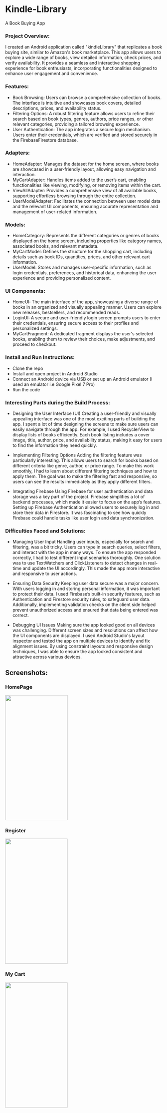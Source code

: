 # Kindle-Library
A Book Buying App 

### Project Overview:
I created an Android application called "kindleLibrary" that replicates a book buying site, similar to Amazon's book marketplace. This app allows users to explore a wide range of books, view detailed information, check prices, and verify availability. It provides a seamless and interactive shopping experience for book enthusiasts, incorporating functionalities designed to enhance user engagement and convenience.

### Features:
- Book Browsing: Users can browse a comprehensive collection of books. The interface is intuitive and showcases book covers, detailed descriptions, prices, and availability status.
- Filtering Options: A robust filtering feature allows users to refine their search based on book types, genres, authors, price ranges, or other relevant categories, providing a tailored browsing experience.
- User Authentication: The app integrates a secure login mechanism. Users enter their credentials, which are verified and stored securely in the FirebaseFirestore database.

### Adapters:
- HomeAdapter: Manages the dataset for the home screen, where books are showcased in a user-friendly layout, allowing easy navigation and interaction.
- MyCartAdapter: Handles items added to the user’s cart, enabling functionalities like viewing, modifying, or removing items within the cart.
- ViewAllAdapter: Provides a comprehensive view of all available books, supporting effortless browsing through the entire collection.
- UserModelAdapter: Facilitates the connection between user model data and the relevant UI components, ensuring accurate representation and management of user-related information.

### Models:
- HomeCategory: Represents the different categories or genres of books displayed on the home screen, including properties like category names, associated books, and relevant metadata.
- MyCartModel: Defines the structure for the shopping cart, including details such as book IDs, quantities, prices, and other relevant cart information.
- UserModel: Stores and manages user-specific information, such as login credentials, preferences, and historical data, enhancing the user experience and providing personalized content.

### UI Components:
- HomeUI: The main interface of the app, showcasing a diverse range of books in an organized and visually appealing manner. Users can explore new releases, bestsellers, and recommended reads.
- LoginUI: A secure and user-friendly login screen prompts users to enter their credentials, ensuring secure access to their profiles and personalized settings.
- MyCartFragment: A dedicated fragment displays the user's selected books, enabling them to review their choices, make adjustments, and proceed to checkout.

### Install and Run Instructions:
- Clone the repo
- Install and open project in Android Studio
- Connect an Android device via USB or set up an Android emulator (I used an emulator i.e Google Pixel 7 Pro)
- Run the code

### Interesting Parts during the Build Process:

- Designing the User Interface (UI)
Creating a user-friendly and visually appealing interface was one of the most exciting parts of building the app. I spent a lot of time designing the screens to make sure users can easily navigate through the app. For example, I used RecyclerView to display lists of books efficiently. Each book listing includes a cover image, title, author, price, and availability status, making it easy for users to find the information they need quickly.

- Implementing Filtering Options
Adding the filtering feature was particularly interesting. This allows users to search for books based on different criteria like genre, author, or price range. To make this work smoothly, I had to learn about different filtering techniques and how to apply them. The goal was to make the filtering fast and responsive, so users can see the results immediately as they apply different filters.

- Integrating Firebase
Using Firebase for user authentication and data storage was a key part of the project. Firebase simplifies a lot of backend processes, which made it easier to focus on the app’s features. Setting up Firebase Authentication allowed users to securely log in and store their data in Firestore. It was fascinating to see how quickly Firebase could handle tasks like user login and data synchronization.

### Difficulties Faced and Solutions:

- Managing User Input
Handling user inputs, especially for search and filtering, was a bit tricky. Users can type in search queries, select filters, and interact with the app in many ways. To ensure the app responded correctly, I had to test different input scenarios thoroughly. One solution was to use TextWatchers and ClickListeners to detect changes in real-time and update the UI accordingly. This made the app more interactive and responsive to user actions.

- Ensuring Data Security
Keeping user data secure was a major concern. With users logging in and storing personal information, it was important to protect their data. I used Firebase’s built-in security features, such as Authentication and Firestore security rules, to safeguard user data. Additionally, implementing validation checks on the client side helped prevent unauthorized access and ensured that data being entered was correct.

- Debugging UI Issues
Making sure the app looked good on all devices was challenging. Different screen sizes and resolutions can affect how the UI components are displayed. I used Android Studio's layout inspector and tested the app on multiple devices to identify and fix alignment issues. By using constraint layouts and responsive design techniques, I was able to ensure the app looked consistent and attractive across various devices.

## Screenshots:
### HomePage
<img src="https://github.com/shubhhh19/Kindle-Library/assets/126296317/379badf8-279d-4861-871f-7f1e5952bae2" width="200" height="400">

### Register
<img src="https://github.com/shubhhh19/Kindle-Library/assets/126296317/f7b7a051-6e4f-4c18-b5f1-cbcbd9cd870d" width="200" height="400">

### My Cart
<img src="https://github.com/shubhhh19/Kindle-Library/assets/126296317/657a2891-c377-4663-910e-baf1f8e4d3fb" width="200" height="400">
